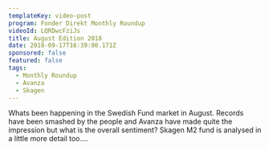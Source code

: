 ```yaml
---
templateKey: video-post
program: Fonder Direkt Monthly Roundup
videoId: LQRDwcFziJs
title: August Edition 2018
date: 2018-09-17T16:39:00.171Z
sponsored: false
featured: false
tags:
  - Monthly Roundup
  - Avanza
  - Skagen
---
```

Whats been happening in the Swedish Fund market in August. Records have been smashed by the people and Avanza have made quite the impression but what is the overall sentiment?
Skagen M2 fund is analysed in a little more detail too....
